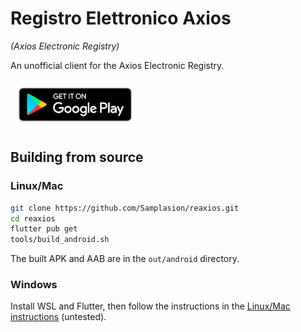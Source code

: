 # Registro Elettronico Axios

_(Axios Electronic Registry)_

An unofficial client for the Axios Electronic Registry.

<a title="Not yet" href="https://play.google.com/store/apps/details?id=org.js.samplasion.reaxios"><img src="assets/readme/google-play-badge.png" style="height: 5rem"></a>

## Building from source

### Linux/Mac

```sh
git clone https://github.com/Samplasion/reaxios.git
cd reaxios
flutter pub get
tools/build_android.sh
```

The built APK and AAB are in the `out/android` directory.

### Windows

Install WSL and Flutter, then follow the instructions in the
[Linux/Mac instructions](#linuxmac) (untested).
